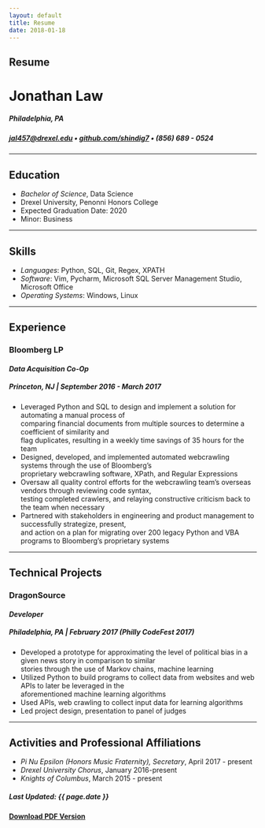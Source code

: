 ```yaml
---
layout: default
title: Resume
date: 2018-01-18
---
```


## Resume
# Jonathan Law
##### *Philadelphia, PA*  
##### [jal457@drexel.edu](mailto:jal457@drexel.edu) • [github.com/shindig7](http://www.github.com/shindig7) • (856) 689 - 0524  
---
## Education
* *Bachelor of Science*, Data Science
* Drexel University, Penonni Honors College
* Expected Graduation Date: 2020
* Minor: Business

----

## Skills
* *Languages*: Python, SQL, Git, Regex, XPATH
* *Software*: Vim, Pycharm, Microsoft SQL Server Management Studio, Microsoft Office
* *Operating Systems*: Windows, Linux

----

## Experience
### Bloomberg LP 
#### *Data Acquisition Co-Op*
##### Princeton, NJ | September 2016 - March 2017
 * Leveraged Python and SQL to design and implement a solution for automating a manual process of  
   comparing financial documents from multiple sources to determine a coefficient of similarity and  
   flag duplicates, resulting in a weekly time savings of 35 hours for the team
 * Designed, developed, and implemented automated webcrawling systems through the use of Bloomberg’s  
   proprietary webcrawling software, XPath, and Regular Expressions
 * Oversaw all quality control efforts for the webcrawling team’s overseas vendors through reviewing code syntax,  
   testing completed crawlers, and relaying constructive criticism back to the team when necessary
 * Partnered with stakeholders in engineering and product management to successfully strategize, present,  
   and action on a plan for migrating over 200 legacy Python and VBA programs to Bloomberg’s proprietary systems

---
   
## Technical Projects
### DragonSource 
#### *Developer*  
##### Philadelphia, PA | February 2017 (Philly CodeFest 2017)
* Developed a prototype for approximating the level of political bias in a given news story in comparison to similar  
 stories through the use of Markov chains, machine learning
* Utilized Python to build programs to collect data from websites and web APIs to later be leveraged in the  
  aforementioned machine learning algorithms
* Used APIs, web crawling to collect input data for learning algorithms
* Led project design, presentation to panel of judges

---

## Activities and Professional Affiliations
* *Pi Nu Epsilon (Honors Music Fraternity), Secretary*, April 2017 - present
* *Drexel University Chorus*, January 2016-present
* *Knights of Columbus*, March 2015 - present


##### Last Updated: {{ page.date }}
#### **[Download PDF Version](/files/Resume.pdf)**
